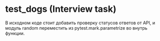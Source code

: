 # test_dogs (Interview task)
В исходном коде стоит добавить проверку статусов ответов от API, и модуль random переместить из pytest.mark.parametrize во внутрь функции. 

